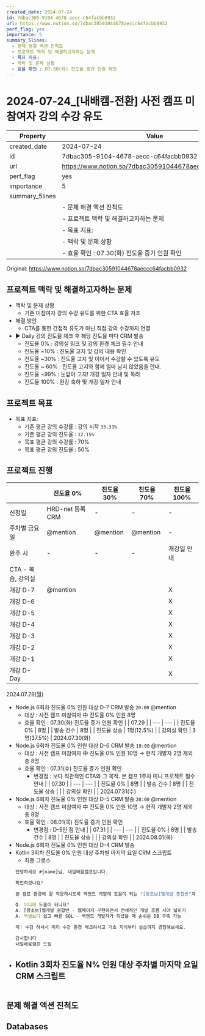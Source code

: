 ```yaml
---
created_date: 2024-07-24
id: 7dbac305-9104-4678-aecc-c64facbb0932
url: https://www.notion.so/7dbac30591044678aeccc64facbb0932
perf_flag: yes
importance: 5
summary_5lines:
  - 문제 해결 액션 진척도
  - 프로젝트 맥락 및 해결하고자하는 문제
  - 목표 지표:
  - 맥락 및 문제 상황
  - 효율 확인 : 07.30(화) 진도율 증가 인원 확인
---
```


# 2024-07-24_[내배캠-전환] 사전 캠프 미참여자 강의 수강 유도

| Property | Value |
| --- | --- |
| created_date | 2024-07-24 |
| id | 7dbac305-9104-4678-aecc-c64facbb0932 |
| url | https://www.notion.so/7dbac30591044678aeccc64facbb0932 |
| perf_flag | yes |
| importance | 5 |
| summary_5lines | |
|  | - 문제 해결 액션 진척도 |
|  | - 프로젝트 맥락 및 해결하고자하는 문제 |
|  | - 목표 지표: |
|  | - 맥락 및 문제 상황 |
|  | - 효율 확인 : 07.30(화) 진도율 증가 인원 확인 |

Original: https://www.notion.so/7dbac30591044678aeccc64facbb0932

## 프로젝트 맥락 및 해결하고자하는 문제
- 맥락 및 문제 상황
  - 기존 미참여자 강의 수강 유도를 위한 CTA 효율 저조
- 해결 방안
  - CTA를 통한 간접적 유도가 아닌 직접 강의 수강까지 연결
- ▶ Daily 강의 진도율 체크 후 해당 진도율 마다 CRM 발송
  - 진도율 0% : 강의실 링크 및 강의 환경 체크 필수 안내
  - 진도율 ~10% : 진도율 고지 및 강의 내용 확인
  - 진도율 ~30% : 진도율 고지 및 이어서 수강할 수 있도록 유도
  - 진도율 ~ 60% : 진도율 고지와 함께 얼마 남지 않았음을 안내.
  - 진도율 ~99% : 눈앞이 고지! 개강 일자 안내 및 독려
  - 진도율 100% : 완강 축하 및 개강 일자 안내

## 프로젝트 목표
- 목표 지표:
  - 기존 평균 강의 수강률 : 강의 시작 `33.33%`
  - 기존 평균 강의 진도율 :  `12.15%` 
  - 목표 평균 강의 수강률 : 70%
  - 목표 평균 강의 진도율 : 50%

## 프로젝트 진행
|  | 진도율 0% | 진도율 30% | 진도율 70% | 진도율 100% |
| --- | --- | --- | --- | --- |
| 신청일 | HRD-net 등록 CRM | - | - | - |
| 주차별 금요일 | @mention  | @mention  | @mention  | - |
| 완주 시 | - | - | - | 개강일 안내
CTA - 복습, 강의실 |
| 개강 D-7 | @mention  |  |  | X |
| 개강 D-6 |  |  |  | X |
| 개강 D-5 |  |  |  | X |
| 개강 D-4 |  |  |  | X |
| 개강 D-3 |  |  |  | X |
| 개강 D-2 |  |  |  | X |
| 개강 D-1 |  |  |  | X |
| 개강 D-Day |  |  |  | X |
2024.07.29(월)
- Node.js 6회차 진도율 0% 인원 대상 D-7 CRM 발송 `20:00` @mention 
  - 대상 : 사전 캠프 미참여자 中 진도율 0% 인원 8명
  - 효율 확인 : 07.30(화) 진도율 증가 인원 확인
|  | 07.29 |
| --- | --- |
| 진도율 0% | 8명 |
| 발송 건수 | 8명 |
| 진도율 상승 | 1명(12.5%) |
| 강의실 확인 | 3명(37.5%) |
2024.07.30(화)
- Node.js 6회차 진도율 0% 인원 대상 D-6 CRM 발송 `19:00` @mention 
  - 대상 : 사전 캠프 미참여자 中 진도율 0% 인원 10명 → 현직 개발자 2명 제외 총 8명
  - 효율 확인 : 07.31(수) 진도율 증가 인원 확인
    - 변경점 : 보다 직관적인 CTA와 그 목적. 본 캠프 1주차 미니 프로젝트 필수 안내
|  | 07.30 |
| --- | --- |
| 진도율 0% | 8명 |
| 발송 건수 | 8명 |
| 진도율 상승 |  |
| 강의실 확인 |  |
2024.07.31(수)
- Node.js 6회차 진도율 0% 인원 대상 D-5 CRM 발송 `20:00` @mention 
  - 대상 : 사전 캠프 미참여자 中 진도율 0% 인원 10명 → 현직 개발자 2명 제외 총 8명
  - 효율 확인 : 08.01(목) 진도율 증가 인원 확인
    - 변경점 : D-5인 점 안내
|  | 07.31 |
| --- | --- |
| 진도율 0% | 8명 |
| 발송 건수 | 8명 |
| 진도율 상승 |  |
| 강의실 확인 |  |
2024.08.01(목)
- Node.js 6회차 진도율 0% 인원 대상 D-4 CRM 발송
- Kotlin 3회차 진도율 0% 인원 대상 주차별 마지막 요일 CRM 스크립트
  - 최종 그로스
  ```javascript
  안녕하세요 #{name}님, 내일배움캠프입니다.
  
  확인하셨나요? 
  
  본 캠프 환경에 잘 적응하시도록 백엔드 개발에 도움이 되는 "[왕초보]웹개발 종합반"과 "엑셀보다 쉽고 빠른 SQL"을 지급드렸어요!
  
  Q. 어디에 도움이 되나요?
  A. [왕초보]웹개발 종합반 - 웹페이지 구현하면서 전체적인 개발 흐름 시야 넓히기
  A. 엑셀보다 쉽고 빠른 SQL - 백엔드 개발자가 되셨을 때 손쉬운 DB 구축 가능
  
  꼭! 수강 하셔서 미리 수강 환경 체크하시고 기초 지식부터 실습까지 경험해보세요.
  
  감사합니다
  내일배움캠프 드림
  ```
- Kotlin 3회차 진도율 N% 인원 대상 주차별 마지막 요일 CRM 스크립트
  - 
  ```javascript
  
  ```

## 문제 해결 액션 진척도

## Databases
